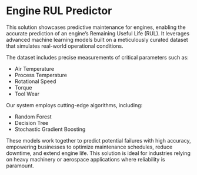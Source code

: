 # Engine RUL Predictor

This solution showcases predictive maintenance for engines, enabling the accurate prediction of an engine’s Remaining Useful Life (RUL). It leverages advanced machine learning models built on a meticulously curated dataset that simulates real-world operational conditions.

The dataset includes precise measurements of critical parameters such as:

-	Air Temperature
-	Process Temperature
-	Rotational Speed
-	Torque
-	Tool Wear

Our system employs cutting-edge algorithms, including:

-	Random Forest
-	Decision Tree
-	Stochastic Gradient Boosting

These models work together to predict potential failures with high accuracy, empowering businesses to optimize maintenance schedules, reduce downtime, and extend engine life. This solution is ideal for industries relying on heavy machinery or aerospace applications where reliability is paramount.